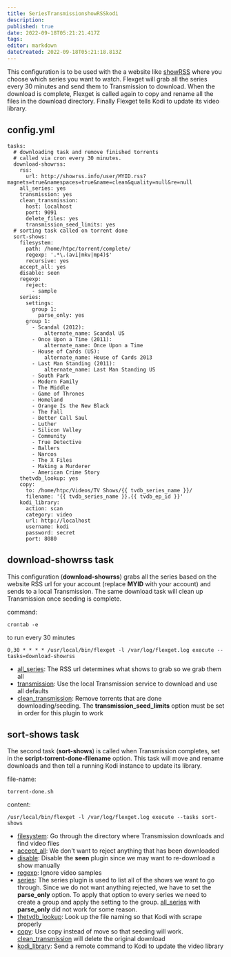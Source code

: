 ```yaml
---
title: SeriesTransmissionshowRSSkodi
description: 
published: true
date: 2022-09-18T05:21:21.417Z
tags: 
editor: markdown
dateCreated: 2022-09-18T05:21:18.813Z
---
```


This configuration is to be used with the a website like [showRSS](http://new.showrss.info/) where you choose which series you want to watch.  Flexget will grab all the series every 30 minutes and send them to Transmission to download.  When the download is complete, Flexget is called again to copy and rename all the files in the download directory.  Finally Flexget tells Kodi to update its video library. 


## config.yml
```
tasks:
  # downloading task and remove finished torrents
  # called via cron every 30 minutes. 
  download-showrss:
    rss:
      url: http://showrss.info/user/MYID.rss?magnets=true&namespaces=true&name=clean&quality=null&re=null
    all_series: yes
    transmission: yes
    clean_transmission:
      host: localhost
      port: 9091
      delete_files: yes
      transmission_seed_limits: yes
  # sorting task called on torrent done
  sort-shows:
    filesystem:
      path: /home/htpc/torrent/complete/
      regexp: '.*\.(avi|mkv|mp4)$'
      recursive: yes
    accept_all: yes
    disable: seen
    regexp:
      reject:
        - sample
    series:
      settings:
        group 1:
          parse_only: yes
      group 1: 
        - Scandal (2012):
            alternate_name: Scandal US
        - Once Upon a Time (2011):
            alternate_name: Once Upon a Time
        - House of Cards (US):
            alternate_name: House of Cards 2013
        - Last Man Standing (2011):
            alternate_name: Last Man Standing US
        - South Park
        - Modern Family
        - The Middle
        - Game of Thrones
        - Homeland
        - Orange Is the New Black
        - The Fall
        - Better Call Saul
        - Luther
        - Silicon Valley
        - Community
        - True Detective
        - Ballers
        - Narcos
        - The X Files
        - Making a Murderer
        - American Crime Story
    thetvdb_lookup: yes
    copy:
      to: /home/htpc/Videos/TV Shows/{{ tvdb_series_name }}/
      filename: '{{ tvdb_series_name }}.{{ tvdb_ep_id }}'
    kodi_library:
      action: scan
      category: video
      url: http://localhost
      username: kodi
      password: secret
      port: 8080
```

## download-showrss task
This configuration (**download-showrss**) grabs all the series based on the website RSS url for your account (replace **MYID** with your account) and sends to a local Transmission.  The same download task will clean up Transmission once seeding is complete.

command:
```
crontab -e
``` 

to run every 30 minutes
```
0,30 * * * * /usr/local/bin/flexget -l /var/log/flexget.log execute --tasks=download-showrss
```

 - [all_series](/Plugins/all_series): The RSS url determines what shows to grab so we grab them all
 - [transmission](/Plugins/transmission): Use the local Transmission service to download and use all defaults
 - [clean_transmission](/Plugins/clean_transmission): Remove torrents that are done downloading/seeding.  The **transmission_seed_limits** option must be set in order for this plugin to work

## sort-shows task
The second task (**sort-shows**) is called when Transmission completes, set in the **script-torrent-done-filename** option.  This task will move and rename downloads and then tell a running Kodi instance to update its library.

file-name:
```
torrent-done.sh
```

content:
```/bin/bash
/usr/local/bin/flexget -l /var/log/flexget.log execute --tasks sort-shows
```

 - [filesystem](/Plugins/filesystem): Go through the directory where Transmission downloads and find video files
 - [accept_all](/Plugins/accept_all): We don't want to reject anything that has been downloaded
 - [disable](/Plugins/disable): Disable the **seen** plugin since we may want to re-download a show manually
 - [regexp](/Plugins/regexp): Ignore video samples
 - [series](/Plugins/series): The series plugin is used to list all of the shows we want to go through.  Since we do not want anything rejected, we have to set the **parse_only** option.  To apply that option to every series we need to create a group and apply the setting to the group.  [all_series](/Plugins/all_series) with **parse_only** did not work for some reason.
 - [thetvdb_lookup](/Plugins/thetvdb_lookup): Look up the file naming so that Kodi with scrape properly
 - [copy](/Plugins/copy): Use copy instead of move so that seeding will work.  [clean_transmission](/Plugins/clean_transmission) will delete the original download
 - [kodi_library](/Plugins/kodi_library): Send a remote command to Kodi to update the video library